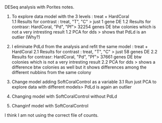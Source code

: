 DESeq analysis with Porites notes.

1. To explore data model with the 3 levels : treat + HardCoral  
1.1 Results for contrast : treat, "T", "C" > just 1 gene DE
1.2 Results for contrasr: HardCoral, "Pd", "Pf"> 32254 genes DE btw colonies which is not a very intresting result
1.2 PCA for dds > shows that PdLd is an outlier (Why?)

2. I eliminate PdLd from the analysis and refit the same model : treat + HardCoral
2.1 Results for contrast : treat, "T", "C" > just 58 genes DE
2.2 Results for contrasr: HardCoral, "Pd", "Pf"> 37661 genes DE btw colonies which is not a very intresting result
2.2 PCA for dds > shows a difference btw colonies as well but it shows differences among the different nubbins from the same colony

3. Change model adding SoftCoralControl as a variable
3.1 Run just PCA to explore data with different models> PdLd is again an outlier

4. Changing model with SoftCoralControl without PdLd
5. Changinf model with SoftCoralControl 

I think I am not using the correct file of counts.